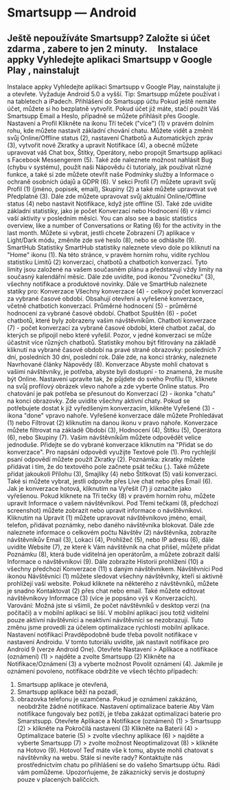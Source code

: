 # Smartsupp — Android
## Ještě nepoužíváte Smartsupp? Založte si účet zdarma , zabere to jen 2 minuty.     Instalace appky Vyhledejte aplikaci Smartsupp v Google Play , nainstalujt
Instalace appky
Vyhledejte aplikaci Smartsupp v Google Play, nainstalujte ji a otevřete. Vyžaduje Android 5.0 a vyšší.
Tip: Smartsupp můžete používat i na tabletech a iPadech.
Přihlášení do Smartsupp účtu
Pokud ještě nemáte účet, můžete si ho bezplatně vytvořit. Pokud účet již máte, stačí použít Váš Smartsupp Email a Heslo, případně se můžete přihlásit přes Google.
Nastavení a Profil
Klikněte na ikonu Tří teček ("více") (1) v pravém dolním rohu, kde můžete nastavit základní chování chatu. Můžete vidět a změnit svůj Online/Offline status (2), nastavení Chatbotů a Automatických zpráv (3), vytvořit nové Zkratky a upravit Notifikace (4), a obecně můžete upravovat váš Chat box, Štítky, Operátory, nebo propojit Smartsupp aplikaci s Facebook Messengerem (5). Také zde naleznete možnost nahlásit Bug (chybu v systému), použít naši Nápovědu či tutorialy, jak používat různé funkce, a také si zde můžete otevřít naše Podmínky služby a Informace o ochraně osobních údajů a GDPR (6).
V sekci Profil (7) můžete upravit svůj Profil (1) (jméno, popisek, email), Skupiny (2) a také můžete upravovat své Předplatné (3). Dále zde můžete upravovat svůj aktuální Online/Offline status (4) nebo nastavit Notifikace, když jste offline (5). Také zde uvidíte základní statistiky, jako je počet Konverzací nebo Hodnocení (6) v rámci vaší aktivity v posledním měsíci. You can also see a basic statistics overview, like a number of Conversations or Rating (6) for the activity in the last month. Můžete si vybrat, jestli chcete Zobrazení (7) aplikace v Light/Dark módu, změníte zde své heslo (8), nebo se odhlásíte (9).
SmartHub Statistiky
SmartHub statistiky naleznete vlevo dole po kliknutí na "Home" ikonu (1). Na této stránce, v pravém horním rohu, vidíte rychlou statistiku Limitů (2) konverzací, chatbotů a chatbotích konverzací. Tyto limity jsou založené na vašem současném plánu a představují vždy limity na současný kalendářní měsíc. Dále zde uvidíte, pod ikonou "Zvonečku" (3), všechny notifikace a produktové novinky.
Dále ve SmartHub naleznete statiky pro:
Konverzace
Všechny konverzace (4) - celkový počet konverzací za vybrané časové období. Obsahují otevření a vyřešené konverzace, včetně chatbotích konverzací.
Průměrné hodnocení (5) - průměrné hodnocení za vybrané časové období.
Chatbot
Spuštěn (6) - počet chatbotů, které byly zobrazeny vašim návštěvníkům.
Chatbotí konverzace (7) - počet konverzací za vybrané časové období, které chatbot začal, do kterých se připojil nebo které vyřešil. Pozor, v jedné konverzaci se může účastnit více různých chatbotů.
Statistiky mohou být fitlrovány na základě kliknutí na vybrané časové období na pravé straně obrazovky: posledních 7 dní, posledních 30 dní, poslední rok.
Dále zde, na konci stránky, naleznete Navrhované články Nápovědy (8).
Konverzace
Abyste mohli chatovat s vašimi návštěvníky, je potřeba, abyste byli dostupní - to znamená, že musíte být Online. Nastavení upravíte tak, že půjdete do svého Profilu (1), kliknete na svůj profilový obrázek vlevo nahoře a zde vyberte Online status.
Pro chatování je pak potřeba se přesunout do Konverzací (2) - ikonka "chatu" na konci obrazovky. Zde uvidíte všechny aktivní chaty. Pokud se potřebujete dostat k již vyředšeným konverzacím, klikněte Vyřešené (3) - ikona "done" vpravo nahoře.
Vyřešené konverzace dále můžete Prohledávat (1) nebo Filtrovat (2) kliknutím na danou ikonu v pravo nahoře. Konverzace můžete filtrovat na základě Období (3), Hodnocení (4), Štítku (5), Operátora (6), nebo Skupiny (7).
Vašim návštěvníkům můžete odpovědět velice jednoduše. Přidejte se do vybrané konverzace kliknutím na "Přidat se do konverzace". Pro napsání odpovědi využijte Textové pole (1). Pro rychlejší psaní odpovědí můžete použít Zkratky (2). Poznámka: zkratky můžete přidávat i tím, že do textového pole začnete psát tečku (.). Také můžete přidat jakoukoli Přílohu (3), Smajlíky (4) nebo Štítkovat (5) vaši konverzaci. Také si můžete vybrat, jestli odpovíte přes Live chat nebo přes Email (6). Jak je konverzace hotová, kliknutím na Vyřešit (7) ji označíte jako vyřešenou. Pokud kliknete na Tři tečky (8) v pravém horním rohu, můžete upravit Informace o vašem návštěvníkovi.
Pod Třemi tečkami (8, předchozí screenshot) můžete zobrazit nebo upravit informace o návštěvníkovi. Kliknutím na Upravit (1) můžete upravovat návštěvníkovo jméno, email, telefon, přidávat poznámky, nebo daného návštěvníka blokovat. Dále zde naleznete informace o celkovém počtu Návštěv (2) návštěvníka, zobrazíte návštěvníkův Email (3), Lokaci (4), Prohlížeč (5), nebo IP adresu (6), dále uvidíte Website (7), ze které k Vám návštěvník na chat přišel, můžete přidat Poznámku (8), která bude viditelná jen operátorům, a můžete zobrazit další Informace o návštěvníkovi (9). Dále zobrazíte Historii prohlížení (10) a všechny předchozí Konverzace (11) s daným návštěvníkem.
Návštěvníci
Pod ikonou Návštěvníci (1) můžete sledovat všechny návštěvníky, kteří si aktivně prohlížejí vaši website. Pokud kliknete na některého z návštěvníků, můžete je snadno Kontaktovat (2) přes chat nebo email. Také můžete editovat návštěvníkovy Informace (3) (více je popsáno výš v Konverzacích).
Varování: Možná jste si všimli, že počet návštěvníků v desktop verzi (na počítači) a v mobilní aplikaci se liší. V mobilní aplikaci jsou totiž viditelní pouze aktivní návštěvníci a neaktivní návštěvníci se nezobrazují. Tuto změnu jsme provedli za účelem optimalizace rychlosti mobilní aplikace.
Nastavení notifikací
Pravděpodobně bude třeba povolit notifikace v nastavení Androidu. V tomto tutoriálu uvidíte, jak nastavit notifikace pro Android 9 (verze Android One). Otevřete Nastavení > Aplikace a notifikace (oznámení) (1) > najděte a zvolte Smartsupp (2)
Klikněte na Notifikace/Oznámení (3) a vyberte možnost Povolit oznámení (4). Jakmile je oznámení povoleno, notifikace obdržíte ve všech těchto případech:
1) Smartsupp aplikace je otevřená,
2) Smartsupp aplikace běží na pozadí,
3) obrazovka telefonu je uzamčena.
Pokud je oznámení zakázáno, neobdržíte žádné notifikace.
Nastavení optimalizace baterie
Aby Vám notifikace fungovaly bez potíží, je třeba zakázat optimalizaci baterie pro Smarstsupp. Otevřete Aplikace a Notifikace (oznámení) (1) > Smartsupp (2) > klikněte na Pokročilá nastavení (3)
Klikněte na Baterii (4) > Optimalizace baterie (5) > zvolte všechny aplikace (6) > najděte a vyberte Smartsupp (7) > zvolte možnost Neoptimalizovat (8) > klikněte na Hotovo (9).
Hotovo! Teď máte vše k tomu, abyste mohli chatovat s návštěvníky na webu.
Stále si nevíte rady? Kontaktujte nás prostřednictvím chatu po přihlášení se do vašeho Smartsupp účtu. Rádi vám pomůžeme. Upozorňujeme, že zákaznický servis je dostupný pouze v placených balíčcích.

